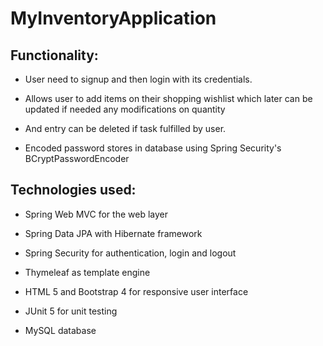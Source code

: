 # MyInventoryApplication

## Functionality:
* User need to signup and then login with its credentials.

* Allows user to add items on their shopping wishlist which later can be updated if needed any modifications on quantity 

* And entry can be deleted if task fulfilled by user.

* Encoded password stores in database using Spring Security's BCryptPasswordEncoder


## Technologies used: 

* Spring Web MVC for the web layer

* Spring Data JPA with Hibernate framework

* Spring Security for authentication, login and logout

* Thymeleaf as template engine

* HTML 5 and Bootstrap 4 for responsive user interface

* JUnit 5 for unit testing

* MySQL database
